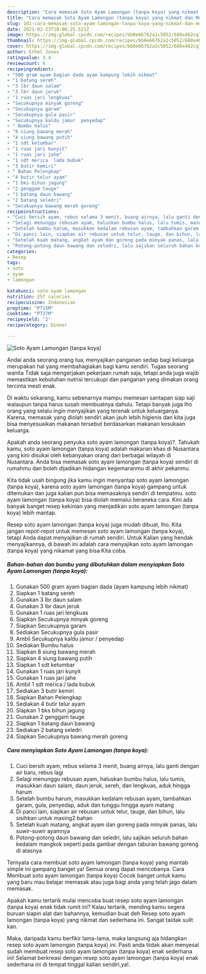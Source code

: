```yaml
---
description: "Cara memasak Soto Ayam Lamongan (tanpa koya) yang nikmat dan Mudah Dibuat"
title: "Cara memasak Soto Ayam Lamongan (tanpa koya) yang nikmat dan Mudah Dibuat"
slug: 101-cara-memasak-soto-ayam-lamongan-tanpa-koya-yang-nikmat-dan-mudah-dibuat
date: 2021-01-23T18:06:25.521Z
image: https://img-global.cpcdn.com/recipes/bb0e66762a1c5052/680x482cq70/soto-ayam-lamongan-tanpa-koya-foto-resep-utama.jpg
thumbnail: https://img-global.cpcdn.com/recipes/bb0e66762a1c5052/680x482cq70/soto-ayam-lamongan-tanpa-koya-foto-resep-utama.jpg
cover: https://img-global.cpcdn.com/recipes/bb0e66762a1c5052/680x482cq70/soto-ayam-lamongan-tanpa-koya-foto-resep-utama.jpg
author: Ethel Jones
ratingvalue: 3.4
reviewcount: 6
recipeingredient:
- "500 gram ayam bagian dada ayam kampung lebih nikmat"
- "1 batang sereh"
- "3 lbr daun salam"
- "3 lbr daun jeruk"
- "1 ruas jari lengkuas"
- "Secukupnya minyak goreng"
- "Secukupnya garam"
- "Secukupnya gula pasir"
- "Secukupnya kaldu jamur  penyedap"
- " Bumbu halus"
- "8 siung bawang merah"
- "4 siung bawang putih"
- "1 sdt ketumbar"
- "1 ruas jari kunyit"
- "1 ruas jari jahe"
- "1 sdt merica  lada bubuk"
- "3 butir kemiri"
- " Bahan Pelengkap"
- "4 butir telur ayam"
- "1 bks bihun jagung"
- "2 genggam tauge"
- "1 batang daun bawang"
- "2 batang seledri"
- "Secukupnya bawang merah goreng"
recipeinstructions:
- "Cuci bersih ayam, rebus selama 3 menit, buang airnya, lalu ganti dengan air baru, rebus lagi"
- "Selagi menunggu rebusan ayam, haluskan bumbu halus, lalu tumis, masukkan daun salam, daun jeruk, sereh, dan lengkuas, aduk hingga harum"
- "Setelah bumbu harum, masukkan kedalam rebusan ayam, tambahkan garam, gula, penyedap, aduk dan tunggu hingga ayam matang"
- "Di panci lain, siapkan air rebusan untuk telur, tauge, dan bihun, lalu sisihkan untuk masing2 bahan"
- "Setelah kuah matang, angkat ayam dan goreng pada minyak panas, lalu suwir-suwir ayamnya"
- "Potong-potong daun bawang dan seledri, lalu sajikan seluruh bahan kedalam mangkok seperti pada gambar dengan taburan bawang goreng di atasnya"
categories:
- Resep
tags:
- soto
- ayam
- lamongan

katakunci: soto ayam lamongan 
nutrition: 257 calories
recipecuisine: Indonesian
preptime: "PT15M"
cooktime: "PT37M"
recipeyield: "2"
recipecategory: Dinner

---
```



![Soto Ayam Lamongan (tanpa koya)](https://img-global.cpcdn.com/recipes/bb0e66762a1c5052/680x482cq70/soto-ayam-lamongan-tanpa-koya-foto-resep-utama.jpg)

Andai anda seorang orang tua, menyajikan panganan sedap bagi keluarga merupakan hal yang membahagiakan bagi kamu sendiri. Tugas seorang  wanita Tidak saja mengerjakan pekerjaan rumah saja, tetapi anda juga wajib memastikan kebutuhan nutrisi tercukupi dan panganan yang dimakan orang tercinta mesti enak.

Di waktu  sekarang, kamu sebenarnya mampu memesan santapan siap saji walaupun tanpa harus susah membuatnya dahulu. Tetapi banyak juga lho orang yang selalu ingin menyajikan yang terenak untuk keluarganya. Karena, memasak yang diolah sendiri akan jauh lebih higienis dan kita juga bisa menyesuaikan makanan tersebut berdasarkan makanan kesukaan keluarga. 



Apakah anda seorang penyuka soto ayam lamongan (tanpa koya)?. Tahukah kamu, soto ayam lamongan (tanpa koya) adalah makanan khas di Nusantara yang kini disukai oleh kebanyakan orang dari berbagai wilayah di Nusantara. Anda bisa memasak soto ayam lamongan (tanpa koya) sendiri di rumahmu dan boleh dijadikan hidangan kegemaranmu di akhir pekanmu.

Kita tidak usah bingung jika kamu ingin menyantap soto ayam lamongan (tanpa koya), karena soto ayam lamongan (tanpa koya) gampang untuk ditemukan dan juga kalian pun bisa memasaknya sendiri di tempatmu. soto ayam lamongan (tanpa koya) bisa diolah memalui beraneka cara. Kini ada banyak banget resep kekinian yang menjadikan soto ayam lamongan (tanpa koya) lebih mantap.

Resep soto ayam lamongan (tanpa koya) juga mudah dibuat, lho. Kita jangan repot-repot untuk memesan soto ayam lamongan (tanpa koya), tetapi Anda dapat menyajikan di rumah sendiri. Untuk Kalian yang hendak menyajikannya, di bawah ini adalah cara menyajikan soto ayam lamongan (tanpa koya) yang nikamat yang bisa Kita coba.

<!--inarticleads1-->

##### Bahan-bahan dan bumbu yang dibutuhkan dalam menyiapkan Soto Ayam Lamongan (tanpa koya):

1. Gunakan 500 gram ayam bagian dada (ayam kampung lebih nikmat)
1. Siapkan 1 batang sereh
1. Gunakan 3 lbr daun salam
1. Gunakan 3 lbr daun jeruk
1. Gunakan 1 ruas jari lengkuas
1. Siapkan Secukupnya minyak goreng
1. Siapkan Secukupnya garam
1. Sediakan Secukupnya gula pasir
1. Ambil Secukupnya kaldu jamur / penyedap
1. Sediakan  Bumbu halus
1. Siapkan 8 siung bawang merah
1. Siapkan 4 siung bawang putih
1. Siapkan 1 sdt ketumbar
1. Gunakan 1 ruas jari kunyit
1. Gunakan 1 ruas jari jahe
1. Ambil 1 sdt merica / lada bubuk
1. Sediakan 3 butir kemiri
1. Siapkan  Bahan Pelengkap
1. Sediakan 4 butir telur ayam
1. Siapkan 1 bks bihun jagung
1. Gunakan 2 genggam tauge
1. Siapkan 1 batang daun bawang
1. Sediakan 2 batang seledri
1. Siapkan Secukupnya bawang merah goreng




<!--inarticleads2-->

##### Cara menyiapkan Soto Ayam Lamongan (tanpa koya):

1. Cuci bersih ayam, rebus selama 3 menit, buang airnya, lalu ganti dengan air baru, rebus lagi
1. Selagi menunggu rebusan ayam, haluskan bumbu halus, lalu tumis, masukkan daun salam, daun jeruk, sereh, dan lengkuas, aduk hingga harum
1. Setelah bumbu harum, masukkan kedalam rebusan ayam, tambahkan garam, gula, penyedap, aduk dan tunggu hingga ayam matang
1. Di panci lain, siapkan air rebusan untuk telur, tauge, dan bihun, lalu sisihkan untuk masing2 bahan
1. Setelah kuah matang, angkat ayam dan goreng pada minyak panas, lalu suwir-suwir ayamnya
1. Potong-potong daun bawang dan seledri, lalu sajikan seluruh bahan kedalam mangkok seperti pada gambar dengan taburan bawang goreng di atasnya




Ternyata cara membuat soto ayam lamongan (tanpa koya) yang mantab simple ini gampang banget ya! Semua orang dapat mencobanya. Cara Membuat soto ayam lamongan (tanpa koya) Cocok banget untuk kamu yang baru mau belajar memasak atau juga bagi anda yang telah jago dalam memasak.

Apakah kamu tertarik mulai mencoba buat resep soto ayam lamongan (tanpa koya) enak tidak rumit ini? Kalau tertarik, mending kamu segera buruan siapin alat dan bahannya, kemudian buat deh Resep soto ayam lamongan (tanpa koya) yang nikmat dan sederhana ini. Sangat taidak sulit kan. 

Maka, daripada kamu berfikir lama-lama, maka langsung aja hidangkan resep soto ayam lamongan (tanpa koya) ini. Pasti anda tiidak akan menyesal sudah membuat resep soto ayam lamongan (tanpa koya) enak sederhana ini! Selamat berkreasi dengan resep soto ayam lamongan (tanpa koya) enak sederhana ini di tempat tinggal kalian sendiri,ya!.

